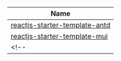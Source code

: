
<div align="center">

|  Name      |
|------|
|   [reactjs-starter-template-antd](https://github.com/lifeparticle/reactjs-starter-template-antd/tree/main)     |
|   [reactjs-starter-template-mui](https://github.com/lifeparticle/reactjs-starter-template-mui)                 |
<!-- |   [reactjs-starter-template-antd-dependabot](https://github.com/lifeparticle/reactjs-starter-template-antd-dependabot/tree/main) | 


</div>
